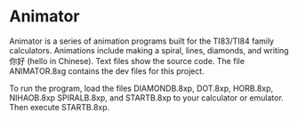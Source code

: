 # Animator
Animator is a series of animation programs built for the TI83/TI84 family calculators. Animations include making a spiral, lines, diamonds, and writing 你好 (hello in Chinese).
Text files show the source code. The file ANIMATOR.8xg contains the dev files for this project.

To run the program, load the files DIAMONDB.8xp, DOT.8xp, HORB.8xp, NIHAOB.8xp SPIRALB.8xp, and STARTB.8xp to your calculator or emulator. Then execute STARTB.8xp. 
